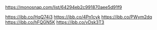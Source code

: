 https://monosnap.com/list/64294eb2c991870aee5d91f9

https://ibb.co/HqQ74j3 https://ibb.co/4Pn1cyk https://ibb.co/PWym2dq
https://ibb.co/hFQGN5K https://ibb.co/vDsk3T3
